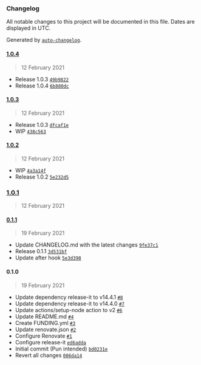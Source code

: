 ### Changelog

All notable changes to this project will be documented in this file. Dates are displayed in UTC.

Generated by [`auto-changelog`](https://github.com/CookPete/auto-changelog).

#### [1.0.4](https://github.com/scriptex/initial-commit/compare/1.0.3...1.0.4)

> 12 February 2021

- Release 1.0.3 [`49b9822`](https://github.com/scriptex/initial-commit/commit/49b9822bd1ec0f07680b75e28b4ec6b13a7eb791)
- Release 1.0.4 [`6b880dc`](https://github.com/scriptex/initial-commit/commit/6b880dc7164e4b92867288315168985575f7b178)

#### [1.0.3](https://github.com/scriptex/initial-commit/compare/1.0.2...1.0.3)

> 12 February 2021

- Release 1.0.3 [`dfcaf1e`](https://github.com/scriptex/initial-commit/commit/dfcaf1e4055b3d1e0a566a41b33ae008b0800f46)
- WIP [`438c563`](https://github.com/scriptex/initial-commit/commit/438c563bd05efa4fda98f4f2dafb00109b407037)

#### [1.0.2](https://github.com/scriptex/initial-commit/compare/1.0.1...1.0.2)

> 12 February 2021

- WIP [`4a3a14f`](https://github.com/scriptex/initial-commit/commit/4a3a14ff09594f3d4d16d2edbdaa295531321091)
- Release 1.0.2 [`5e232d5`](https://github.com/scriptex/initial-commit/commit/5e232d5b6439c7667eabe0977a0df11a4c7b36ba)

### [1.0.1](https://github.com/scriptex/initial-commit/compare/0.1.1...1.0.1)

> 12 February 2021

#### [0.1.1](https://github.com/scriptex/initial-commit/compare/0.1.0...0.1.1)

> 19 February 2021

- Update CHANGELOG.md with the latest changes [`9fe37c1`](https://github.com/scriptex/initial-commit/commit/9fe37c11c21bb0804c42b184c563b4338c9e16ef)
- Release 0.1.1 [`3d531bf`](https://github.com/scriptex/initial-commit/commit/3d531bf9c0536935114d273fb734b3577857ba70)
- Update after hook [`5e3d398`](https://github.com/scriptex/initial-commit/commit/5e3d39861da4be06238f7bb3619dedec3b1e06b9)

#### 0.1.0

> 19 February 2021

- Update dependency release-it to v14.4.1 [`#8`](https://github.com/scriptex/initial-commit/pull/8)
- Update dependency release-it to v14.4.0 [`#7`](https://github.com/scriptex/initial-commit/pull/7)
- Update actions/setup-node action to v2 [`#6`](https://github.com/scriptex/initial-commit/pull/6)
- Update README.md [`#4`](https://github.com/scriptex/initial-commit/pull/4)
- Create FUNDING.yml [`#3`](https://github.com/scriptex/initial-commit/pull/3)
- Update renovate.json [`#2`](https://github.com/scriptex/initial-commit/pull/2)
- Configure Renovate [`#1`](https://github.com/scriptex/initial-commit/pull/1)
- Configure release-it [`ed6adda`](https://github.com/scriptex/initial-commit/commit/ed6addafeb57e96d95021cbc4674cfe6d801b85b)
- Initial commit (Pun intended) [`bd0231e`](https://github.com/scriptex/initial-commit/commit/bd0231e7b62e9396cca14af9f65281c6fb533a6c)
- Revert all changes [`006da14`](https://github.com/scriptex/initial-commit/commit/006da14d0206fe5dfde0e309e151eb82dab84c51)
